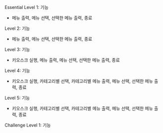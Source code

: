 Essential
Level 1: 기능
- 메뉴 출력, 메뉴 선택, 선택한 메뉴 출력, 종료

Level 2: 기능
- 메뉴 출력, 메뉴 선택, 선택한 메뉴 출력, 종료

Level 3: 기능
- 키오스크 실행, 메뉴 출력, 메뉴 선택, 선택한 메뉴 출력, 종료

Level 4: 기능
- 키오스크 실행, 카테고리별 선택, 카테고리별 메뉴 출력, 메뉴 선택, 선택한 메뉴 출력, 종료

Level 5: 기능
- 키오스크 실행, 카테고리별 선택, 카테고리별 메뉴 출력, 메뉴 선택, 선택한 메뉴 출력, 종료


Challenge
Level 1: 기능
